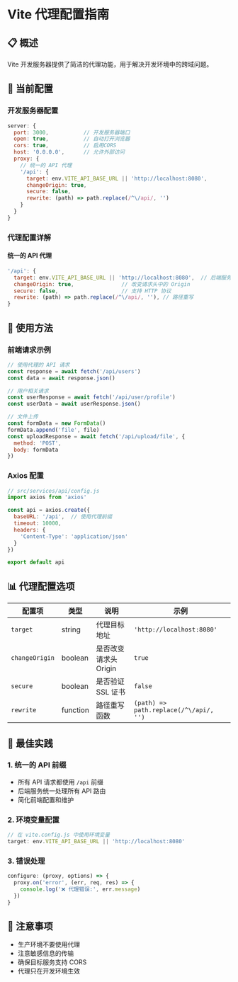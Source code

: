 # Vite 代理配置指南

## 📋 概述

Vite 开发服务器提供了简洁的代理功能，用于解决开发环境中的跨域问题。

## 🔧 当前配置

### 开发服务器配置
```javascript
server: {
  port: 3000,           // 开发服务器端口
  open: true,           // 自动打开浏览器
  cors: true,           // 启用CORS
  host: '0.0.0.0',      // 允许外部访问
  proxy: {
    // 统一的 API 代理
    '/api': {
      target: env.VITE_API_BASE_URL || 'http://localhost:8080',
      changeOrigin: true,
      secure: false,
      rewrite: (path) => path.replace(/^\/api/, '')
    }
  }
}
```

### 代理配置详解

#### 统一的 API 代理
```javascript
'/api': {
  target: env.VITE_API_BASE_URL || 'http://localhost:8080',  // 后端服务地址
  changeOrigin: true,               // 改变请求头中的 Origin
  secure: false,                    // 支持 HTTP 协议
  rewrite: (path) => path.replace(/^\/api/, ''), // 路径重写
}
```

## 🚀 使用方法

### 前端请求示例
```javascript
// 使用代理的 API 请求
const response = await fetch('/api/users')
const data = await response.json()

// 用户相关请求
const userResponse = await fetch('/api/user/profile')
const userData = await userResponse.json()

// 文件上传
const formData = new FormData()
formData.append('file', file)
const uploadResponse = await fetch('/api/upload/file', {
  method: 'POST',
  body: formData
})
```

### Axios 配置
```javascript
// src/services/api/config.js
import axios from 'axios'

const api = axios.create({
  baseURL: '/api',  // 使用代理前缀
  timeout: 10000,
  headers: {
    'Content-Type': 'application/json'
  }
})

export default api
```

## 📊 代理配置选项

| 配置项 | 类型 | 说明 | 示例 |
|--------|------|------|------|
| `target` | string | 代理目标地址 | `'http://localhost:8080'` |
| `changeOrigin` | boolean | 是否改变请求头 Origin | `true` |
| `secure` | boolean | 是否验证 SSL 证书 | `false` |
| `rewrite` | function | 路径重写函数 | `(path) => path.replace(/^\/api/, '')` |

## 🎯 最佳实践

### 1. 统一的 API 前缀
- 所有 API 请求都使用 `/api` 前缀
- 后端服务统一处理所有 API 路由
- 简化前端配置和维护

### 2. 环境变量配置
```javascript
// 在 vite.config.js 中使用环境变量
target: env.VITE_API_BASE_URL || 'http://localhost:8080'
```

### 3. 错误处理
```javascript
configure: (proxy, options) => {
  proxy.on('error', (err, req, res) => {
    console.log('❌ 代理错误:', err.message)
  })
}
```

## 🚨 注意事项

- 生产环境不要使用代理
- 注意敏感信息的传输
- 确保目标服务支持 CORS
- 代理只在开发环境生效
